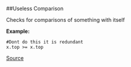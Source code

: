 ##Useless Comparison

Checks for comparisons of something with itself

**Example:**

```
#Dont do this it is redundant
x.top >= x.top
```

[Source](http://www.rubydoc.info/gems/rubocop/RuboCop/Cop/Lint/UselessComparison)
